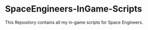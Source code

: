 # SpaceEngineers-InGame-Scripts
This Repository contains all my in-game scripts for Space Engineers.
